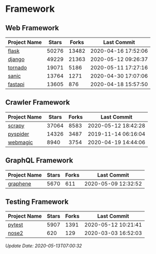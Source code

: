 # Framework

## Web Framework

| Project Name | Stars | Forks | Last Commit |
| ------------ | ----- | ----- | ----------- |
| [flask](https://github.com/pallets/flask) | 50276 | 13482 | 2020-04-16 17:52:06 |
| [django](https://github.com/django/django) | 49229 | 21363 | 2020-05-12 09:26:37 |
| [tornado](https://github.com/tornadoweb/tornado) | 19071 | 5186 | 2020-05-11 17:27:16 |
| [sanic](https://github.com/huge-success/sanic) | 13764 | 1271 | 2020-04-30 17:07:06 |
| [fastapi](https://github.com/tiangolo/fastapi) | 13605 | 876 | 2020-04-18 15:57:50 |

## Crawler Framework

| Project Name | Stars | Forks | Last Commit |
| ------------ | ----- | ----- | ----------- |
| [scrapy](https://github.com/scrapy/scrapy) | 37064 | 8583 | 2020-05-12 18:42:28 |
| [pyspider](https://github.com/binux/pyspider) | 14326 | 3487 | 2019-11-14 06:16:04 |
| [webmagic](https://github.com/code4craft/webmagic) | 8940 | 3754 | 2020-04-19 14:44:06 |

## GraphQL Framework

| Project Name | Stars | Forks | Last Commit |
| ------------ | ----- | ----- | ----------- |
| [graphene](https://github.com/graphql-python/graphene) | 5670 | 611 | 2020-05-09 12:32:52 |

## Testing Framework

| Project Name | Stars | Forks | Last Commit |
| ------------ | ----- | ----- | ----------- |
| [pytest](https://github.com/pytest-dev/pytest) | 5907 | 1391 | 2020-05-12 10:21:41 |
| [nose2](https://github.com/nose-devs/nose2) | 620 | 129 | 2020-03-03 16:52:03 |

*Update Date: 2020-05-13T07:00:32*